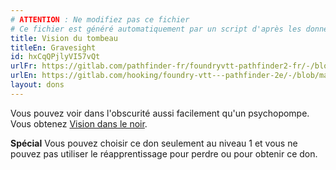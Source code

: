 ```yaml
---
# ATTENTION : Ne modifiez pas ce fichier
# Ce fichier est généré automatiquement par un script d'après les données du module Foundry VTT officiel et de sa traduction
title: Vision du tombeau
titleEn: Gravesight
id: hxCqQPjlyVI57vQt
urlFr: https://gitlab.com/pathfinder-fr/foundryvtt-pathfinder2-fr/-/blob/master/data/feats/hxCqQPjlyVI57vQt.htm
urlEn: https://gitlab.com/hooking/foundry-vtt---pathfinder-2e/-/blob/master/packs/data/feats.db/gravesight.json
layout: dons
---
```

Vous pouvez voir dans l'obscurité aussi facilement qu'un psychopompe. Vous obtenez [Vision dans le noir](../capacités-ascendances/vision-dans-le-noir.md).

**Spécial** Vous pouvez choisir ce don seulement au niveau 1 et vous ne pouvez pas utiliser le réapprentissage pour perdre ou pour obtenir ce don.
